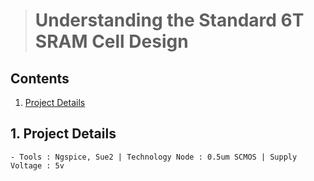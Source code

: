 > # Understanding the Standard 6T SRAM Cell Design
## Contents
1. [Project Details](#1._Project_Details)
## 1. Project Details
`` - Tools : Ngspice, Sue2 | Technology Node : 0.5um SCMOS | Supply Voltage : 5v ``


